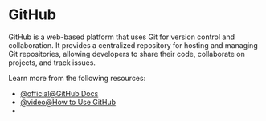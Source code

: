 # GitHub

GitHub is a web-based platform that uses Git for version control and collaboration. It provides a centralized repository for hosting and managing Git repositories, allowing developers to share their code, collaborate on projects, and track issues.

Learn more from the following resources:

- [@official@GitHub Docs](https://docs.github.com/en)
- [@video@How to Use GitHub](https://www.youtube.com/watch?v=v_1iqtOnUMg)
- 